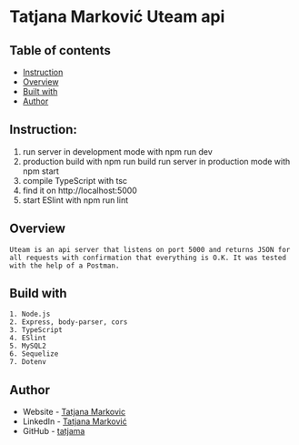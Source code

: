# Tatjana Marković Uteam api

## Table of contents

  - [Instruction](#instruction)
  - [Overview](#overview)
  - [Built with](#built-with)
  - [Author](#author)

## Instruction:
1. run server in development mode with
    npm run dev
2. production build with
    npm run build
    run server in production mode with
    npm start
3. compile TypeScript with
    tsc
4. find it on
    http://localhost:5000
5. start ESlint with
    npm run lint

## Overview
    Uteam is an api server that listens on port 5000 and returns JSON for all requests with confirmation that everything is O.K. It was tested with the help of a Postman.

## Build with 
    1. Node.js
    2. Express, body-parser, cors
    3. TypeScript
    4. ESlint
    5. MySQL2
    6. Sequelize
    7. Dotenv
## Author
- Website - [Tatjana Markovic](https://my-react-portfolio-tatjana.vercel.app/)
- LinkedIn - [Tatjana Marković](https://www.linkedin.com/in/tatjana-markovi%C4%87-919501189/)
- GitHub - [tatjama](https://github.com/tatjama)

